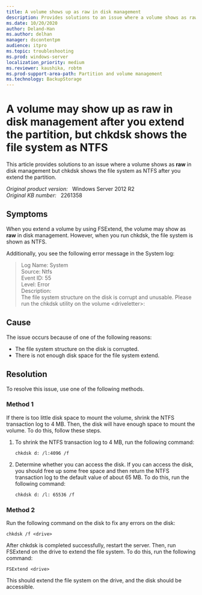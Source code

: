 ```yaml
---
title: A volume shows up as raw in disk management
description: Provides solutions to an issue where a volume shows as raw in disk management but chkdsk shows the file system as NTFS after you extend the partition.
ms.date: 10/20/2020
author: Deland-Han
ms.author: delhan
manager: dscontentpm
audience: itpro
ms.topic: troubleshooting
ms.prod: windows-server
localization_priority: medium
ms.reviewer: kaushika, robtm
ms.prod-support-area-path: Partition and volume management
ms.technology: BackupStorage
---
```

# A volume may show up as raw in disk management after you extend the partition, but chkdsk shows the file system as NTFS

This article provides solutions to an issue where a volume shows as **raw** in disk management but chkdsk shows the file system as NTFS after you extend the partition.

_Original product version:_ &nbsp; Windows Server 2012 R2  
_Original KB number:_ &nbsp; 2261358

## Symptoms

When you extend a volume by using FSExtend, the volume may show as **raw** in disk management. However, when you run chkdsk, the file system is shown as NTFS.

Additionally, you see the following error message in the System log:

> Log Name: System  
Source: Ntfs  
Event ID: 55  
Level: Error  
Description:  
The file system structure on the disk is corrupt and unusable. Please run the chkdsk utility on the volume \<driveletter>:

## Cause

The issue occurs because of one of the following reasons:

- The file system structure on the disk is corrupted.
- There is not enough disk space for the file system extend.

## Resolution

To resolve this issue, use one of the following methods.

### Method 1

If there is too little disk space to mount the volume, shrink the NTFS transaction log to 4 MB. Then, the disk will have enough space to mount the volume. To do this, follow these steps.

1. To shrink the NTFS transaction log to 4 MB, run the following command:

    ```console
    chkdsk d: /l:4096 /f
    ```

2. Determine whether you can access the disk. If you can access the disk, you should free up some free space and then return the NTFS transaction log to the default value of about 65 MB. To do this, run the following command:

    ```console
    chkdsk d: /l: 65536 /f
    ```

### Method 2

Run the following command on the disk to fix any errors on the disk:

```console
chkdsk /f <drive>
```

After chkdsk is completed successfully, restart the server. Then, run FSExtend on the drive to extend the file system. To do this, run the following command:

```console
FSExtend <drive>
```

This should extend the file system on the drive, and the disk should be accessible.
